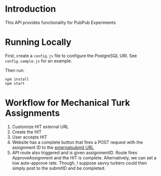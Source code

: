 # Introduction

This API provides functionality for PubPub Experiments

# Running Locally

First, create a `config.js` file to configure the PostgreSQL URI. See `config.sample.js` for an example.

Then run:

```
npm install
npm start
```

# Workflow for Mechanical Turk Assignments

1. Customize HIT external URL
2. Create the HIT
3. User accepts HIT
4. Website has a complete button that fires a POST request with the assignment ID to the [externalsubmit URL](http://docs.aws.amazon.com/AWSMechTurk/latest/AWSMturkAPI/ApiReference_ExternalQuestionArticle.html)
5. API route also triggered and is given assignmentID. Route fires ApproveAssignment and the HIT is complete. Alternatively, we can set a low auto-approve rate. Though, I suppose savvy turkers could then simply post to the submitID and be completed.

